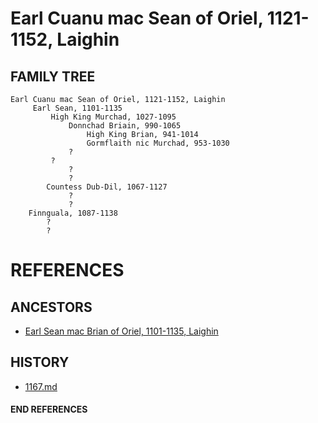 # Earl Cuanu mac Sean of Oriel, 1121-1152, Laighin

## FAMILY TREE
```
Earl Cuanu mac Sean of Oriel, 1121-1152, Laighin
     Earl Sean, 1101-1135
         High King Murchad, 1027-1095
             Donnchad Briain, 990-1065
                 High King Brian, 941-1014
                 Gormflaith nic Murchad, 953-1030
             ?
         ?
             ?
             ?
        Countess Dub-Dil, 1067-1127
             ?
             ?
    Finnguala, 1087-1138
        ?
        ?
```


# REFERENCES

## ANCESTORS
* [Earl Sean mac Brian of Oriel, 1101-1135, Laighin](sean_mac_brian_1101.md)

## HISTORY
* [1167.md](../h/1167.md)
#### END REFERENCES